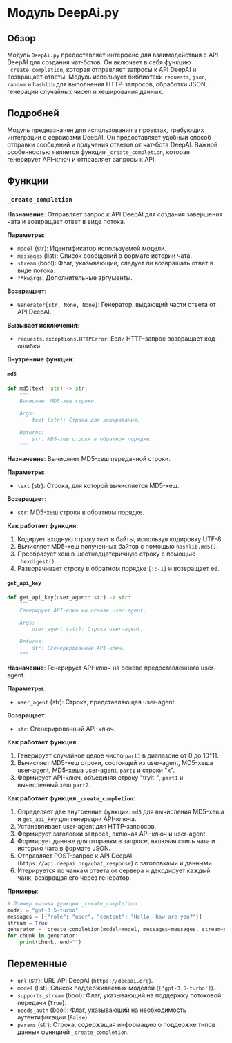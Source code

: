 # Модуль DeepAi.py

## Обзор

Модуль `DeepAi.py` предоставляет интерфейс для взаимодействия с API DeepAI для создания чат-ботов. Он включает в себя функцию `_create_completion`, которая отправляет запросы к API DeepAI и возвращает ответы. Модуль использует библиотеки `requests`, `json`, `random` и `hashlib` для выполнения HTTP-запросов, обработки JSON, генерации случайных чисел и хеширования данных.

## Подробней

Модуль предназначен для использования в проектах, требующих интеграции с сервисами DeepAI. Он предоставляет удобный способ отправки сообщений и получения ответов от чат-бота DeepAI. Важной особенностью является функция `_create_completion`, которая генерирует API-ключ и отправляет запросы к API.

## Функции

### `_create_completion`

**Назначение**: Отправляет запрос к API DeepAI для создания завершения чата и возвращает ответ в виде потока.

**Параметры**:

-   `model` (str): Идентификатор используемой модели.
-   `messages` (list): Список сообщений в формате истории чата.
-   `stream` (bool): Флаг, указывающий, следует ли возвращать ответ в виде потока.
-   `**kwargs`: Дополнительные аргументы.

**Возвращает**:

-   `Generator[str, None, None]`: Генератор, выдающий части ответа от API DeepAI.

**Вызывает исключения**:

-   `requests.exceptions.HTTPError`: Если HTTP-запрос возвращает код ошибки.

**Внутренние функции**:

#### `md5`

```python
def md5(text: str) -> str:
    """
    Вычисляет MD5-хеш строки.

    Args:
        text (str): Строка для хеширования.

    Returns:
        str: MD5-хеш строки в обратном порядке.
    """
```

**Назначение**: Вычисляет MD5-хеш переданной строки.

**Параметры**:

-   `text` (str): Строка, для которой вычисляется MD5-хеш.

**Возвращает**:

-   `str`: MD5-хеш строки в обратном порядке.

**Как работает функция**:

1.  Кодирует входную строку `text` в байты, используя кодировку UTF-8.
2.  Вычисляет MD5-хеш полученных байтов с помощью `hashlib.md5()`.
3.  Преобразует хеш в шестнадцатеричную строку с помощью `.hexdigest()`.
4.  Разворачивает строку в обратном порядке `[::-1]` и возвращает её.

#### `get_api_key`

```python
def get_api_key(user_agent: str) -> str:
    """
    Генерирует API-ключ на основе user-agent.

    Args:
        user_agent (str): Строка user-agent.

    Returns:
        str: Сгенерированный API-ключ.
    """
```

**Назначение**: Генерирует API-ключ на основе предоставленного user-agent.

**Параметры**:

-   `user_agent` (str): Строка, представляющая user-agent.

**Возвращает**:

-   `str`: Сгенерированный API-ключ.

**Как работает функция**:

1.  Генерирует случайное целое число `part1` в диапазоне от 0 до 10^11.
2.  Вычисляет MD5-хеш строки, состоящей из user-agent, MD5-хеша user-agent, MD5-хеша user-agent, `part1` и строки "x".
3.  Формирует API-ключ, объединяя строку "tryit-", `part1` и вычисленный хеш `part2`.

**Как работает функция `_create_completion`**:

1.  Определяет две внутренние функции: `md5` для вычисления MD5-хеша и `get_api_key` для генерации API-ключа.
2.  Устанавливает user-agent для HTTP-запросов.
3.  Формирует заголовки запроса, включая API-ключ и user-agent.
4.  Формирует данные для отправки в запросе, включая стиль чата и историю чата в формате JSON.
5.  Отправляет POST-запрос к API DeepAI (`https://api.deepai.org/chat_response`) с заголовками и данными.
6.  Итерируется по чанкам ответа от сервера и декодирует каждый чанк, возвращая его через генератор.

**Примеры**:

```python
# Пример вызова функции _create_completion
model = "gpt-3.5-turbo"
messages = [{"role": "user", "content": "Hello, how are you?"}]
stream = True
generator = _create_completion(model=model, messages=messages, stream=stream)
for chunk in generator:
    print(chunk, end="")
```

## Переменные

-   `url` (str): URL API DeepAI (`https://deepai.org`).
-   `model` (list): Список поддерживаемых моделей (`['gpt-3.5-turbo']`).
-   `supports_stream` (bool): Флаг, указывающий на поддержку потоковой передачи (`True`).
-   `needs_auth` (bool): Флаг, указывающий на необходимость аутентификации (`False`).
-   `params` (str): Строка, содержащая информацию о поддержке типов данных функцией `_create_completion`.